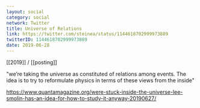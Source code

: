```yaml
---
layout: social
category: social
network: Twitter
title: Universe of Relations
link: https://twitter.com/steinea/status/1144618702999973889
twitterID: 1144618702999973889
date: 2019-06-28
---
```


[[2019]] / [[posting]]

"we’re taking the universe as constituted of relations among events. The idea is to try to reformulate physics in terms of these views from the inside"

<https://www.quantamagazine.org/were-stuck-inside-the-universe-lee-smolin-has-an-idea-for-how-to-study-it-anyway-20190627/>

